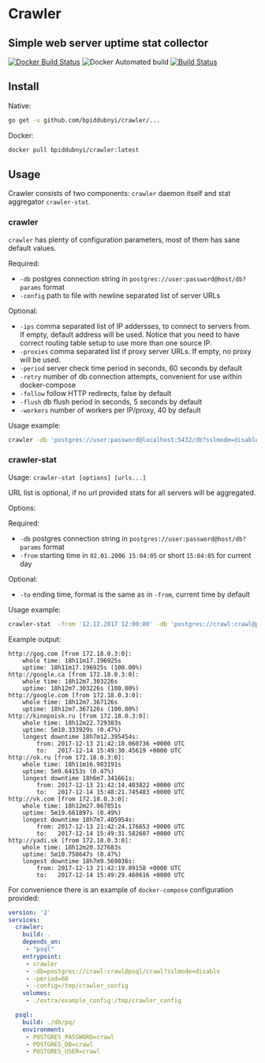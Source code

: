 
# Crawler

## Simple web server uptime stat collector

[![Docker Build Status](https://img.shields.io/docker/build/bpiddubnyi/crawler.svg)](https://hub.docker.com/r/bpiddubnyi/crawler/)
![Docker Automated build](https://img.shields.io/docker/automated/bpiddubnyi/crawler.svg)
[![Build Status](https://travis-ci.org/bpiddubnyi/crawler.svg?branch=master)](https://travis-ci.org/bpiddubnyi/crawler)

## Install

Native:

```sh
go get -u github.com/bpiddubnyi/crawler/...
```

Docker:

```sh
docker pull bpiddubnyi/crawler:latest
```

## Usage

Crawler consists of two components: `crawler` daemon itself and stat aggregator `crawler-stat`.

### crawler

`crawler` has plenty of configuration parameters, most of them has sane default values.

Required:

* `-db` postgres connection string in `postgres://user:password@host/db?params` format
* `-config` path to file with newline separated list of server URLs

Optional:

* `-ips` comma separated list of IP addersses, to connect to servers from. If empty, default address will be used. Notice that you need to have correct routing table setup to use more than one source IP.
* `-proxies` comma separated list if proxy server URLs. If empty, no proxy will be used.
* `-period` server check time period in seconds, 60 seconds by default
* `-retry` number of db connection attempts, convenient for use within docker-compose
* `-follow` follow HTTP redirects, false by default
* `-flush` db flush period in seconds, 5 seconds by default
* `-workers` number of workers per IP/proxy, 40 by default

Usage example:

```sh
crawler -db 'postgres://user:password@localhost:5432/db?sslmode=disable' -config ./urls.list -proxies 'https://127.0.0.1:8080,http://192.168.0.1:8080'
```

### crawler-stat

Usage: `crawler-stat [options] [urls...]`

URL list is optional, if no url provided stats for all servers will be aggregated.

Options:

Required:

* `-db` postgres connection string in `postgres://user:password@host/db?params` format
* `-from` starting time in `02.01.2006 15:04:05` or short `15:04:05` for current day

Optional:

* `-to` ending time, format is the same as in `-from`, current time by default

Usage example:

```sh
crawler-stat  -from '12.12.2017 12:00:00' -db 'postgres://crawl:crawl@psql/crawl?sslmode=disable' http://google.com http://vk.com http://ok.ru http://yadi.sk http://kinopoisk.ru http://google.ca http://gog.com
```

Example output:

```
http://gog.com [from 172.18.0.3:0]:
    whole time: 18h11m17.196925s
    uptime: 18h11m17.196925s (100.00%)
http://google.ca [from 172.18.0.3:0]:
    whole time: 18h12m7.303226s
    uptime: 18h12m7.303226s (100.00%)
http://google.com [from 172.18.0.3:0]:
    whole time: 18h12m7.367126s
    uptime: 18h12m7.367126s (100.00%)
http://kinopoisk.ru [from 172.18.0.3:0]:
    whole time: 18h12m22.729383s
    uptime: 5m10.333929s (0.47%)
    longest downtime 18h7m12.395454s:
        from: 2017-12-13 21:42:18.060736 +0000 UTC
        to:   2017-12-14 15:49:30.45619 +0000 UTC
http://ok.ru [from 172.18.0.3:0]:
    whole time: 18h11m16.983191s
    uptime: 5m9.64153s (0.47%)
    longest downtime 18h6m7.341661s:
        from: 2017-12-13 21:42:14.403822 +0000 UTC
        to:   2017-12-14 15:48:21.745483 +0000 UTC
http://vk.com [from 172.18.0.3:0]:
    whole time: 18h12m27.067851s
    uptime: 5m19.661897s (0.49%)
    longest downtime 18h7m7.405954s:
        from: 2017-12-13 21:42:24.176653 +0000 UTC
        to:   2017-12-14 15:49:31.582607 +0000 UTC
http://yadi.sk [from 172.18.0.3:0]:
    whole time: 18h12m20.327683s
    uptime: 5m10.758647s (0.47%)
    longest downtime 18h7m9.569036s:
        from: 2017-12-13 21:42:19.89158 +0000 UTC
        to:   2017-12-14 15:49:29.460616 +0000 UTC
```

For convenience there is an example of  `docker-compose` configuration provided:

```yml
version: '2'
services:
  crawler:
    build: .
    depends_on:
     - "psql"
    entrypoint:
     - crawler
     - -db=postgres://crawl:crawl@psql/crawl?sslmode=disable
     - -period=60
     - -config=/tmp/crawler_config
    volumes:
     - ./extra/example_config:/tmp/crawler_config

  psql:
    build: ./db/pq/
    environment:
     - POSTGRES_PASSWORD=crawl
     - POSTGRES_DB=crawl
     - POSTGRES_USER=crawl
```